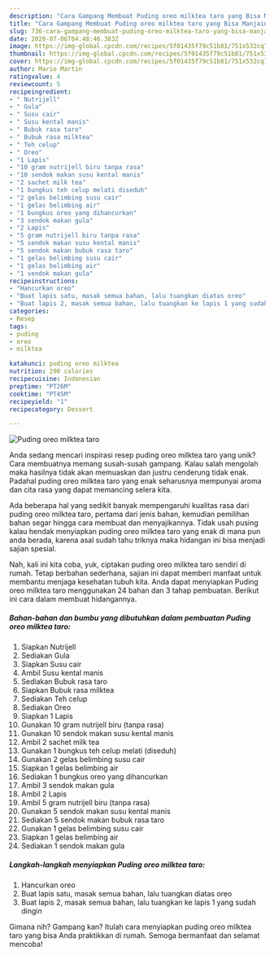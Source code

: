 ```yaml
---
description: "Cara Gampang Membuat Puding oreo milktea taro yang Bisa Manjain Lidah"
title: "Cara Gampang Membuat Puding oreo milktea taro yang Bisa Manjain Lidah"
slug: 736-cara-gampang-membuat-puding-oreo-milktea-taro-yang-bisa-manjain-lidah
date: 2020-07-06T04:48:46.383Z
image: https://img-global.cpcdn.com/recipes/5f01435f79c51b81/751x532cq70/puding-oreo-milktea-taro-foto-resep-utama.jpg
thumbnail: https://img-global.cpcdn.com/recipes/5f01435f79c51b81/751x532cq70/puding-oreo-milktea-taro-foto-resep-utama.jpg
cover: https://img-global.cpcdn.com/recipes/5f01435f79c51b81/751x532cq70/puding-oreo-milktea-taro-foto-resep-utama.jpg
author: Mario Martin
ratingvalue: 4
reviewcount: 5
recipeingredient:
- " Nutrijell"
- " Gula"
- " Susu cair"
- " Susu kental manis"
- " Bubuk rasa taro"
- " Bubuk rasa milktea"
- " Teh celup"
- " Oreo"
- "1 Lapis"
- "10 gram nutrijell biru tanpa rasa"
- "10 sendok makan susu kental manis"
- "2 sachet milk tea"
- "1 bungkus teh celup melati diseduh"
- "2 gelas belimbing susu cair"
- "1 gelas belimbing air"
- "1 bungkus oreo yang dihancurkan"
- "3 sendok makan gula"
- "2 Lapis"
- "5 gram nutrijell biru tanpa rasa"
- "5 sendok makan susu kental manis"
- "5 sendok makan bubuk rasa taro"
- "1 gelas belimbing susu cair"
- "1 gelas belimbing air"
- "1 sendok makan gula"
recipeinstructions:
- "Hancurkan oreo"
- "Buat lapis satu, masak semua bahan, lalu tuangkan diatas oreo"
- "Buat lapis 2, masak semua bahan, lalu tuangkan ke lapis 1 yang sudah dingin"
categories:
- Resep
tags:
- puding
- oreo
- milktea

katakunci: puding oreo milktea 
nutrition: 290 calories
recipecuisine: Indonesian
preptime: "PT26M"
cooktime: "PT45M"
recipeyield: "1"
recipecategory: Dessert

---
```



![Puding oreo milktea taro](https://img-global.cpcdn.com/recipes/5f01435f79c51b81/751x532cq70/puding-oreo-milktea-taro-foto-resep-utama.jpg)

Anda sedang mencari inspirasi resep puding oreo milktea taro yang unik? Cara membuatnya memang susah-susah gampang. Kalau salah mengolah maka hasilnya tidak akan memuaskan dan justru cenderung tidak enak. Padahal puding oreo milktea taro yang enak seharusnya mempunyai aroma dan cita rasa yang dapat memancing selera kita.



Ada beberapa hal yang sedikit banyak mempengaruhi kualitas rasa dari puding oreo milktea taro, pertama dari jenis bahan, kemudian pemilihan bahan segar hingga cara membuat dan menyajikannya. Tidak usah pusing kalau hendak menyiapkan puding oreo milktea taro yang enak di mana pun anda berada, karena asal sudah tahu triknya maka hidangan ini bisa menjadi sajian spesial.


Nah, kali ini kita coba, yuk, ciptakan puding oreo milktea taro sendiri di rumah. Tetap berbahan sederhana, sajian ini dapat memberi manfaat untuk membantu menjaga kesehatan tubuh kita. Anda dapat menyiapkan Puding oreo milktea taro menggunakan 24 bahan dan 3 tahap pembuatan. Berikut ini cara dalam membuat hidangannya.

<!--inarticleads1-->

##### Bahan-bahan dan bumbu yang dibutuhkan dalam pembuatan Puding oreo milktea taro:

1. Siapkan  Nutrijell
1. Sediakan  Gula
1. Siapkan  Susu cair
1. Ambil  Susu kental manis
1. Sediakan  Bubuk rasa taro
1. Siapkan  Bubuk rasa milktea
1. Sediakan  Teh celup
1. Sediakan  Oreo
1. Siapkan 1 Lapis
1. Gunakan 10 gram nutrijell biru (tanpa rasa)
1. Gunakan 10 sendok makan susu kental manis
1. Ambil 2 sachet milk tea
1. Gunakan 1 bungkus teh celup melati (diseduh)
1. Gunakan 2 gelas belimbing susu cair
1. Siapkan 1 gelas belimbing air
1. Sediakan 1 bungkus oreo yang dihancurkan
1. Ambil 3 sendok makan gula
1. Ambil 2 Lapis
1. Ambil 5 gram nutrijell biru (tanpa rasa)
1. Gunakan 5 sendok makan susu kental manis
1. Sediakan 5 sendok makan bubuk rasa taro
1. Gunakan 1 gelas belimbing susu cair
1. Siapkan 1 gelas belimbing air
1. Sediakan 1 sendok makan gula




<!--inarticleads2-->

##### Langkah-langkah menyiapkan Puding oreo milktea taro:

1. Hancurkan oreo
1. Buat lapis satu, masak semua bahan, lalu tuangkan diatas oreo
1. Buat lapis 2, masak semua bahan, lalu tuangkan ke lapis 1 yang sudah dingin




Gimana nih? Gampang kan? Itulah cara menyiapkan puding oreo milktea taro yang bisa Anda praktikkan di rumah. Semoga bermanfaat dan selamat mencoba!
